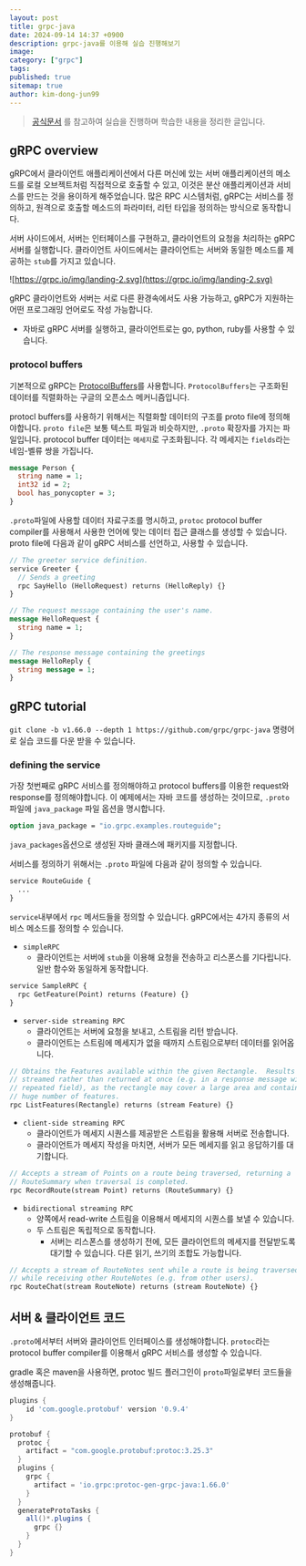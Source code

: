 ```yaml
---
layout: post
title: grpc-java
date: 2024-09-14 14:37 +0900
description: grpc-java를 이용해 실습 진행해보기
image:
category: ["grpc"]
tags:
published: true
sitemap: true
author: kim-dong-jun99
---
```

> [공식문서](https://grpc.io/docs/languages/java/basics/) 를 참고하여 실습을 진행하며 학습한 내용을 정리한 글입니다.

## gRPC overview

gRPC에서 클라이언트 애플리케이션에서 다른 머신에 있는 서버 애플리케이션의 메소드를 로컬 오브젝트처럼 직접적으로 호출할 수 있고, 이것은 분산 애플리케이션과 서비스를 만드는 것을 용이하게 해주었습니다. 
많은 RPC 시스템처럼, gRPC는 서비스를 정의하고, 원격으로 호출할 메소드의 파라미터, 리턴 타입을 정의하는 방식으로 동작합니다.

서버 사이드에서, 서버는 인터페이스를 구현하고, 클라이언트의 요청을 처리하는 gRPC 서버를 실행합니다. 클라이언트 사이드에서는 클라이언트는 서버와 동일한 메소드를 제공하는 `stub`를 가지고 있습니다.

![https://grpc.io/img/landing-2.svg](https://grpc.io/img/landing-2.svg)

gRPC 클라이언트와 서버는 서로 다른 환경속에서도 사용 가능하고, gRPC가 지원하는 어떤 프로그래밍 언어로도 작성 가능합니다.
- 자바로 gRPC 서버를 실행하고, 클라이언트로는 go, python, ruby를 사용할 수 있습니다.


### protocol buffers

기본적으로 gRPC는 [ProtocolBuffers](https://protobuf.dev/overview/)를 사용합니다. 
`ProtocolBuffers`는 구조화된 데이터를 직렬화하는 구글의 오픈소스 메커니즘입니다.

protocl buffers를 사용하기 위해서는 직렬화할 데이터의 구조를 proto file에 정의해야합니다. 
`proto file`은 보통 텍스트 파일과 비슷하지만, `.proto` 확장자를 가지는 파일입니다. 
protocol buffer 데이터는 `메세지`로 구조화됩니다. 각 메세지는 `fields`라는 네임-벨류 쌍을 가집니다.

```proto
message Person {
  string name = 1;
  int32 id = 2;
  bool has_ponycopter = 3;
}
```

`.proto`파일에 사용할 데이터 자료구조를 명시하고, `protoc` protocol buffer compiler를 사용해서 사용한 언어에 맞는 데이터 접근 클래스를 생성할 수 있습니다.
proto file에 다음과 같이 gRPC 서비스를 선언하고, 사용할 수 있습니다.
```proto
// The greeter service definition.
service Greeter {
  // Sends a greeting
  rpc SayHello (HelloRequest) returns (HelloReply) {}
}

// The request message containing the user's name.
message HelloRequest {
  string name = 1;
}

// The response message containing the greetings
message HelloReply {
  string message = 1;
}
```

## gRPC tutorial

`git clone -b v1.66.0 --depth 1 https://github.com/grpc/grpc-java` 명령어로 실습 코드를 다운 받을 수 있습니다.

### defining the service

가장 첫번째로 gRPC 서비스를 정의해야하고 protocol buffers를 이용한 request와 response를 정의해야합니다. 
이 예제에서는 자바 코드를 생성하는 것이므로, `.proto` 파일에 `java_package` 파일 옵션을 명시합니다.

```proto
option java_package = "io.grpc.examples.routeguide";
```

`java_packages`옵션으로 생성된 자바 클래스에 패키지를 지정합니다. 

서비스를 정의하기 위해서는 `.proto` 파일에 다음과 같이 정의할 수 있습니다.
```proto
service RouteGuide {
  ...
}
```

`service`내부에서 `rpc` 메서드들을 정의할 수 있습니다. gRPC에서는 4가지 종류의 서비스 메소드를 정의할 수 있습니다.
- `simpleRPC`
  - 클라이언트는 서버에 `stub`을 이용해 요청을 전송하고 리스폰스를 기다립니다. 일반 함수와 동일하게 동작합니다.
```proto
service SampleRPC {
  rpc GetFeature(Point) returns (Feature) {}
}
```

- `server-side streaming RPC`
  - 클라이언트는 서버에 요청을 보내고, 스트림을 리턴 받습니다.
  - 클라이언트는 스트림에 메세지가 없을 때까지 스트림으로부터 데이터를 읽어옵니다.
```proto
// Obtains the Features available within the given Rectangle.  Results are
// streamed rather than returned at once (e.g. in a response message with a
// repeated field), as the rectangle may cover a large area and contain a
// huge number of features.
rpc ListFeatures(Rectangle) returns (stream Feature) {}
```

- `client-side streaming RPC`
  - 클라이언트가 메세지 시퀀스를 제공받은 스트림을 활용해 서버로 전송합니다.
  - 클라이언트가 메세지 작성을 마치면, 서버가 모든 메세지를 읽고 응답하기를 대기합니다.
```proto
// Accepts a stream of Points on a route being traversed, returning a
// RouteSummary when traversal is completed.
rpc RecordRoute(stream Point) returns (RouteSummary) {}
```

- `bidirectional streaming RPC`
  - 양쪽에서 read-write 스트림을 이용해서 메세지의 시퀀스를 보낼 수 있습니다.
  - 두 스트림은 독립적으로 동작합니다.
    - 서버는 리스폰스를 생성하기 전에, 모든 클라이언트의 메세지를 전달받도록 대기할 수 있습니다. 다른 읽기, 쓰기의 조합도 가능합니다.
```proto
// Accepts a stream of RouteNotes sent while a route is being traversed,
// while receiving other RouteNotes (e.g. from other users).
rpc RouteChat(stream RouteNote) returns (stream RouteNote) {}
```

## 서버 & 클라이언트 코드

`.proto`에서부터 서버와 클라이언트 인터페이스를 생성해야합니다. `protoc`라는 protocol buffer compiler를 이용해서 gRPC 서비스를 생성할 수 있습니다.

gradle 혹은 maven을 사용하면, protoc 빌드 플러그인이 `proto`파일로부터 코드들을 생성해줍니다.
```groovy
plugins {
    id 'com.google.protobuf' version '0.9.4'
}

protobuf {
  protoc {
    artifact = "com.google.protobuf:protoc:3.25.3"
  }
  plugins {
    grpc {
      artifact = 'io.grpc:protoc-gen-grpc-java:1.66.0'
    }
  }
  generateProtoTasks {
    all()*.plugins {
      grpc {}
    }
  }
}
```



